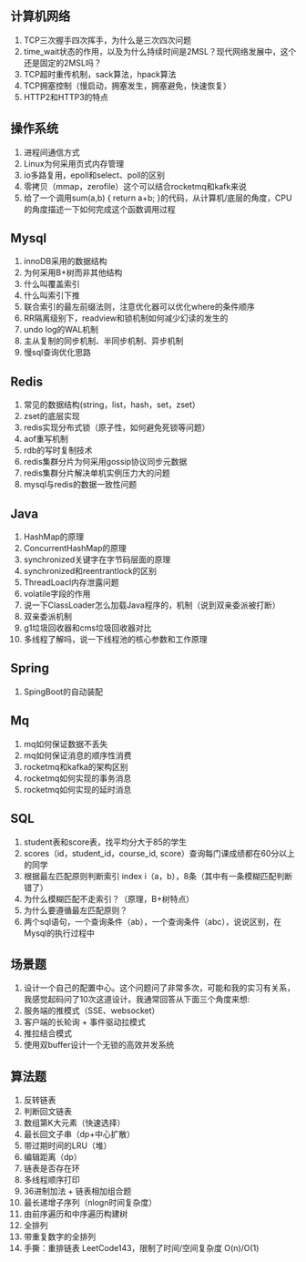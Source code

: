 ## 计算机网络

1. TCP三次握手四次挥手，为什么是三次四次问题
2. time_wait状态的作用，以及为什么持续时间是2MSL？现代网络发展中，这个还是固定的2MSL吗？
3. TCP超时重传机制，sack算法，hpack算法
4. TCP拥塞控制（慢启动，拥塞发生，拥塞避免，快速恢复）
5. HTTP2和HTTP3的特点

## 操作系统

1. 进程间通信方式
2. Linux为何采用页式内存管理
3. io多路复用，epoll和select、poll的区别
4. 零拷贝（mmap，zerofile）这个可以结合rocketmq和kafk来说
5. 给了一个调用sum(a,b) { return a+b; }的代码，从计算机/底层的角度，CPU的角度描述一下如何完成这个函数调用过程

## Mysql

1. innoDB采用的数据结构
2. 为何采用B+树而非其他结构
3. 什么叫覆盖索引
4. 什么叫索引下推
5. 联合索引的最左前缀法则，注意优化器可以优化where的条件顺序
6. RR隔离级别下，readview和锁机制如何减少幻读的发生的
7. undo log的WAL机制
8. 主从复制的同步机制、半同步机制、异步机制
9. 慢sql查询优化思路

## Redis

1. 常见的数据结构(string，list，hash，set，zset）
2. zset的底层实现
3. redis实现分布式锁（原子性，如何避免死锁等问题）
4. aof重写机制
5. rdb的写时复制技术
6. redis集群分片为何采用gossip协议同步元数据
7. redis集群分片解决单机实例压力大的问题
8. mysql与redis的数据一致性问题

## Java

1. HashMap的原理
2. ConcurrentHashMap的原理
3. synchronized关键字在字节码层面的原理
4. synchronized和reentrantlock的区别
5. ThreadLoacl内存泄露问题
6. volatile字段的作用
7. 说一下ClassLoader怎么加载Java程序的，机制（说到双亲委派被打断）
8. 双亲委派机制
9. g1垃圾回收器和cms垃圾回收器对比
10. 多线程了解吗，说一下线程池的核心参数和工作原理

## Spring

1. SpingBoot的自动装配

## Mq

1. mq如何保证数据不丢失
2. mq如何保证消息的顺序性消费
3. rocketmq和kafka的架构区别
4. rocketmq如何实现的事务消息
5. rocketmq如何实现的延时消息

## SQL

1. student表和score表，找平均分大于85的学生
2. scores（id，student_id，course_id, score）查询每门课成绩都在60分以上的同学
3. 根据最左匹配原则判断索引 index i（a，b），8条（其中有一条模糊匹配判断错了）
4. 为什么模糊匹配不走索引？（原理，B+树特点）
5. 为什么要遵循最左匹配原则？
6. 两个sql语句，一个查询条件（ab），一个查询条件（abc），说说区别，在Mysql的执行过程中

## 场景题

1. 设计一个自己的配置中心。这个问题问了非常多次，可能和我的实习有关系，我感觉起码问了10次这道设计。我通常回答从下面三个角度来想:
2. 服务端的推模式（SSE、websocket）
3. 客户端的长轮询 + 事件驱动拉模式
4. 推拉结合模式
5. 使用双buffer设计一个无锁的高效并发系统

## 算法题

1. 反转链表
2. 判断回文链表
3. 数组第K大元素（快速选择）
4. 最长回文子串（dp+中心扩散）
5. 带过期时间的LRU（堆）
6. 编辑距离（dp）
7. 链表是否存在环
8. 多线程顺序打印
9. 36进制加法 + 链表相加组合题
10. 最长递增子序列（nlogn时间复杂度）
11. 由前序遍历和中序遍历构建树
12. 全排列
13. 带重复数字的全排列
14. 手撕：重排链表 LeetCode143，限制了时间/空间复杂度 O(n)/O(1)